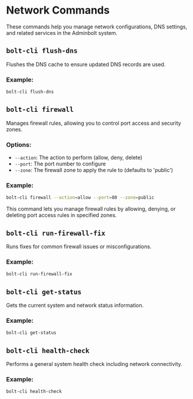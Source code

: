 # Network Commands

These commands help you manage network configurations, DNS settings, and related services in the Adminbolt system.

## `bolt-cli flush-dns`

Flushes the DNS cache to ensure updated DNS records are used.

### Example:

```bash
bolt-cli flush-dns
```

## `bolt-cli firewall`

Manages firewall rules, allowing you to control port access and security zones.

### Options:

- `--action`: The action to perform (allow, deny, delete)
- `--port`: The port number to configure
- `--zone`: The firewall zone to apply the rule to (defaults to 'public')

### Example:

```bash
bolt-cli firewall --action=allow --port=80 --zone=public
```

This command lets you manage firewall rules by allowing, denying, or deleting port access rules in specified zones.

## `bolt-cli run-firewall-fix`

Runs fixes for common firewall issues or misconfigurations.

### Example:

```bash
bolt-cli run-firewall-fix
```

## `bolt-cli get-status`

Gets the current system and network status information.

### Example:

```bash
bolt-cli get-status
```

## `bolt-cli health-check`

Performs a general system health check including network connectivity.

### Example:

```bash
bolt-cli health-check
``` 